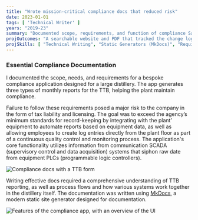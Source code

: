 ```yaml
---
title: "Wrote mission-critical compliance docs that reduced risk"
date: 2023-01-01
tags: [ 'Technical Writer' ]
years: "2019-23"
summary: "Documented scope, requirements, and function of compliance SaaS app"
projOutcomes: "A searchable website and PDF that tracked the change log and processes for a distillery application used to generate reports and meet requirements set out by the TTB (Alcohol and Tobacco Tax and Trade Bureau)."
projSkills: [ "Technical Writing", "Static Generators (MkDocs)", "Requirements Definition", "Change Management", "Communication", "Process Mapping" ]
---
```


### Essential Compliance Documentation

I documented the scope, needs, and requirements for a bespoke compliance application designed for a large distillery. The app generates three types of monthly reports for the TTB, helping the plant maintain compliance. 

Failure to follow these requirements posed a major risk to the company in the form of tax liability and licensing. The goal was to exceed the agency&rsquo;s minimum standards for record-keeping by integrating with the plant&rsquo; equipment to automate reports based on equipment data, as well as allowing employees to create log entries directly from the plant floor as part of a continuous quality control and monitoring process. The application's core functionality utilizes information from communication SCADA (supervisory control and data acquisition) systems that siphon raw date from equipment PLCs (programmable logic controllers).

![Compliance docs with a TTB form](/compliance-docs-ttb-sample.webp)

Writing effective docs required a comprehensive understanding of TTB reporting, as well as process flows and how various systems work together in the distillery itself. The documentation was written using [MkDocs](https://www.mkdocs.org/), a modern static site generator designed for documentation. 

![Features of the compliance app, with an overview of the UI](/compliance-2.webp)


